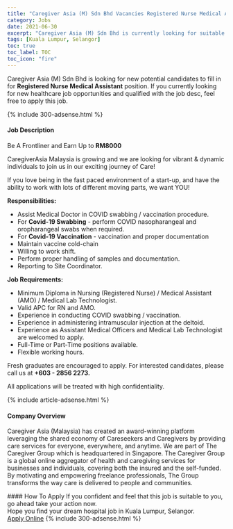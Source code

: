 ```yaml
---
title: "Caregiver Asia (M) Sdn Bhd Vacancies Registered Nurse Medical Assistant" 
category: Jobs 
date: 2021-06-30 
excerpt: "Caregiver Asia (M) Sdn Bhd is currently looking for suitable person to fill in the Registered Nurse Medical Assistant which positioned at Kuala Lumpur, Selangor" 
tags: [Kuala Lumpur, Selangor] 
toc: true 
toc_label: TOC 
toc_icon: "fire" 
--- 
```


<p>Caregiver Asia (M) Sdn Bhd is looking for new potential candidates to fill in for <b>Registered Nurse Medical Assistant</b> position. If you currently looking for new healthcare job opportunities and qualified with the job desc, feel free to apply this job.
</p>{% include 300-adsense.html %} 
<div><div><h4>Job Description</h4></div><div><div><span><div><p>Be A Frontliner and Earn Up to <strong>RM8000</strong>&#160;</p><p>CaregiverAsia Malaysia is growing and we are looking for vibrant &amp; dynamic individuals to join us in our exciting journey of Care!</p><p>If you love being in the fast paced environment of a start-up, and have the ability to work with lots of different moving parts, we want YOU!</p><p><strong>Responsibilities:</strong></p><ul><li>Assist Medical Doctor in COVID swabbing / vaccination procedure.</li><li>For <strong>Covid-19 Swabbing</strong> - perform COVID nasopharangeal and oropharangeal swabs when required.</li><li>For <strong>Covid-19 Vaccination</strong> - vaccination and proper documentation</li><li>Maintain vaccine cold-chain</li><li>Willing to work shift.</li><li>Perform proper handling of samples and documentation.</li><li>Reporting to Site Coordinator.</li></ul><p><strong>Job Requirements:</strong></p><ul><li>Minimum Diploma in Nursing (Registered Nurse) / Medical Assistant (AMO) / Medical Lab Technologist.</li><li>Valid APC for RN and AMO.</li><li>Experience in conducting COVID swabbing / vaccination.</li><li>Experience in administering intramuscular injection at the deltoid.</li><li>Experience as Assistant Medical Officers and Medical Lab Technologist are welcomed to apply.</li><li>Full-Time or Part-Time positions available.</li><li>Flexible working hours.</li></ul><p>Fresh graduates are encouraged to apply. For interested candidates, please call us at&#160;<strong>+603 - 2856 2273.</strong></p><p>All applications will be treated with high confidentiality.</p></div></span></div></div></div> 
{% include article-adsense.html %} 
<div><div><h4>Company Overview</h4></div><div><div><span><div><p>Caregiver Asia (Malaysia) has created an award-winning platform leveraging the shared economy of Careseekers and Caregivers by providing care services for everyone, everywhere, and anytime. We are part of The Caregiver Group which is headquartered in Singapore. The Caregiver Group is a global online aggregator of health and caregiving services for businesses and individuals, covering both the insured and the self-funded. By motivating and empowering freelance professionals, The Group transforms the way care is delivered to people and communities.</p></div></span></div></div></div> 
#### How To Apply 
If you confident and feel that this job is suitable to you, go ahead take your action now. <br/> 
Hope you find your dream hospital job in Kuala Lumpur, Selangor. <br/> 
<a href="https://www.jobstreet.com.my/en/job/registered-nurse-medical-assistant-4603117?jobId=jobstreet-my-job-4603117" class="btn btn--warning" target="_blank" rel="nofollow noopenner">Apply Online</a> 
{% include 300-adsense.html %} 